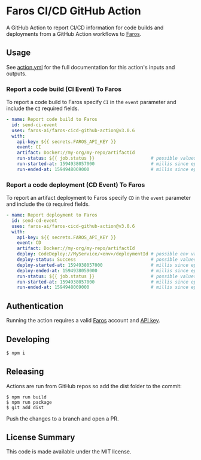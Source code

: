 # Faros CI/CD GitHub Action

A GitHub Action to report CI/CD information for code builds and deployments from a GitHub Action workflows to [Faros](https://www.faros.ai).

## Usage

See [action.yml](action.yml) for the full documentation for this action's inputs and outputs.

### Report a code build (CI Event) To Faros

To report a code build to Faros specify `CI` in the `event` parameter and include the `CI` required fields.

```yaml
- name: Report code build to Faros
  id: send-ci-event
  uses: faros-ai/faros-cicd-github-action@v3.0.6
  with:
    api-key: ${{ secrets.FAROS_API_KEY }}
    event: CI
    artifact: Docker://my-org/my-repo/artifactId
    run-status: ${{ job.status }}                     # possible values - Success, Failed, Canceled
    run-started-at: 1594938057000                     # millis since epoch, ISO-8601 string or 'Now'
    run-ended-at: 1594948069000                       # millis since epoch, ISO-8601 string or 'Now'
```

### Report a code deployment (CD Event) To Faros

To report an artifact deployment to Faros specify `CD` in the `event` parameter and include the `CD` required fields.

```yaml
- name: Report deployment to Faros
  id: send-cd-event
  uses: faros-ai/faros-cicd-github-action@v3.0.6
  with:
    api-key: ${{ secrets.FAROS_API_KEY }}
    event: CD
    artifact: Docker://my-org/my-repo/artifactId
    deploy: CodeDeploy://MyService/<env>/deploymentId # possible env values - Dev, Prod, Staging, QA
    deploy-status: Success                            # possible values - Success, Failed, Canceled
    deploy-started-at: 1594938057000                  # millis since epoch, ISO-8601 string or 'Now'
    deploy-ended-at: 1594938059000                    # millis since epoch, ISO-8601 string or 'Now'
    run-status: ${{ job.status }}                     # possible values - Success, Failed, Canceled
    run-started-at: 1594938057000                     # millis since epoch, ISO-8601 string or 'Now'
    run-ended-at: 1594948069000                       # millis since epoch, ISO-8601 string or 'Now'
```

## Authentication

Running the action requires a valid [Faros](https://www.faros.ai) account and [API key](https://docs.faros.ai/reference/getting-api-access).

## Developing

```sh
$ npm i
```

## Releasing

Actions are run from GitHub repos so add the dist folder to the commit:

```
$ npm run build
$ npm run package
$ git add dist
```

Push the changes to a branch and open a PR.

## License Summary

This code is made available under the MIT license.
